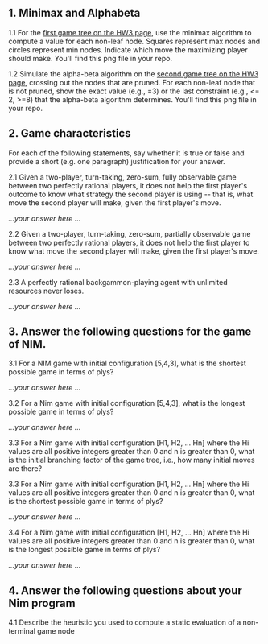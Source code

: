 ## 1. Minimax and Alphabeta

1.1 For the [first game tree on the HW3 page](https://www.csee.umbc.edu/courses/undergraduate/471/spring21/02/hw/HW3/mm0.png), use the minimax algorithm to compute a value for each non-leaf node. Squares represent max nodes and circles represent min nodes. Indicate which move the maximizing player should make.  You'll find this png file in your repo.

1.2 Simulate the alpha-beta algorithm on the [second game tree on the HW3 page](https://www.csee.umbc.edu/courses/undergraduate/471/spring21/02/hw/HW3/mm1.png), crossing out the nodes that are pruned. For each non-leaf node that is not pruned, show the exact value (e.g., =3) or the last constraint (e.g., <= 2, >=8) that the alpha-beta algorithm determines. You'll find this png file in your repo.


## 2. Game characteristics

For each of the following statements, say whether it is true or false and provide a short (e.g. one paragraph) justification for your answer.

2.1 Given a two-player, turn-taking, zero-sum, fully observable game between two perfectly rational players, it does not help the first player's outcome to know what strategy the second player is using -- that is, what move the second player will make, given the first player's move.

*...your answer here ...*

2.2 Given a two-player, turn-taking, zero-sum, partially observable game between two perfectly rational players, it does not help the first player to know what move the second player will make, given the first player's move.

*...your answer here ...*

2.3 A perfectly rational backgammon-playing agent with unlimited resources never loses.

*...your answer here ...*


## 3. Answer the following questions for the game of NIM.

3.1 For a NIM game with initial configuration [5,4,3], what is the shortest possible game in terms of plys?

*...your answer here ...*

3.2 For a Nim game with initial configuration [5,4,3], what is the longest possible game in terms of plys?

*...your answer here ...*

3.3 For a Nim game with initial configuration [H1, H2, ... Hn] where the Hi values are all positive integers greater than 0 and n is greater than 0, what is the initial branching factor of the game tree, i.e., how many initial moves are there?


3.3 For a Nim game with initial configuration [H1, H2, ... Hn] where the Hi values are all positive integers greater than 0 and n is greater than 0, what is the shortest possible game in terms of plys?

*...your answer here ...*

3.4 For a Nim game with initial configuration [H1, H2, ... Hn] where the Hi values are all positive integers greater than 0 and n is greater than 0, what is the longest possible game in terms of plys?

*...your answer here ...*

## 4. Answer the following questions about your Nim program

4.1 Describe the heuristic you used to compute a static evaluation of a non-terminal game node
